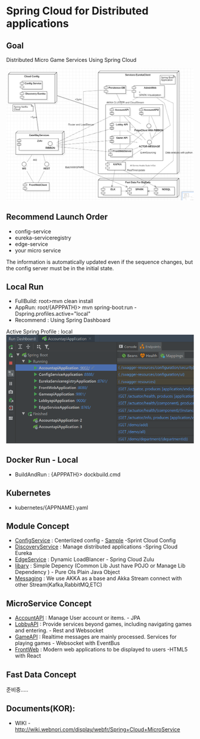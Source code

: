 # Spring Cloud for Distributed applications

## Goal
Distributed Micro Game Services Using Spring Cloud

![Alt text](library/doc-res/spring-cloud-arc.png)

## Recommend Launch Order
* config-service
* eureka-serviceregistry
* edge-service
* your micro service
    
The information is automatically updated even if the sequence changes, but the config server must be in the initial state.

## Local Run
* FullBuild: root>mvn clean install
* AppRun: root/{APPPATH}> mvn spring-boot:run -Dspring.profiles.active="local"
* Recommend : Using Spring Dashboard

Active Spring Profile : local
![Alt text](library/doc-res/spring-dashboard.png)



## Docker Run - Local
* BuildAndRun : {APPPATH}> dockbuild.cmd

## Kubernetes
* kubernetes/{APPNAME}.yaml

## Module Concept
* [ConfigService](config-service) : Centerlized config - [Sample](/library/config-sample) -Sprint Cloud Config
* [DiscoveryService](eureka-serviceregistry) : Manage distributed applications -Spring Cloud Eureka
* [EdgeService](edge-service) : Dynamic LoadBlancer - Spring Cloud Zulu
* [libary](library) : Simple Depency (Common Lib Just have POJO or Manage Lib Dependency ) - Pure Ols Plain Java Object
* [Messaging](library/akka.MD) : We use AKKA as a base and Akka Stream connect with other Stream(Kafka,RabbitMQ,ETC)

## MicroService Concept
* [AccountAPI](accountapi) : Manage User account or items. - JPA
* [LobbyAPI](lobbyapi) : Provide services beyond games, including navigating games and entering. - Rest and Websocket
* [GameAPI](gameapi) : Realtime messages are mainly processed. Services for playing games - Websocket with EventBus
* [FrontWeb](front-web) : Modern web applications to be displayed to users -HTML5 with React

## Fast Data Concept
준비중.....

## Documents(KOR):
* WIKI - http://wiki.webnori.com/display/webfr/Spring+Cloud+MicroService



